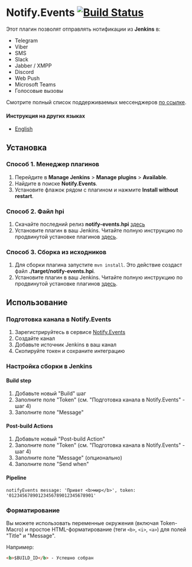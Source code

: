 # Notify.Events [![Build Status](https://ci.jenkins.io/job/Plugins/job/notify-events-plugin/job/master/badge/icon)](https://ci.jenkins.io/job/Plugins/job/notify-events-plugin/job/master/)

Этот плагин позволят отправлять нотификации из **Jenkins** в:

- Telegram
- Viber
- SMS
- Slack
- Jabber / XMPP
- Discord
- Web Push
- Microsoft Teams
- Голосовые вызовы

Смотрите полный список поддерживаемых мессенджеров [по ссылке](https://notify.events/ru-RU/features).

#### Инструкция на других языках

- [English](../README.md)

## Установка

### Способ 1. Менеджер плагинов
1. Перейдите в **Manage Jenkins** > **Manage plugins** > **Available**.
2. Найдите в поиске **Notify.Events**.
3. Установите флажок рядом с плагином и нажмите **Install without restart**.

### Способ 2. Файл hpi
1. Скачайте последний релиз **notify-events.hpi** [здесь](http://archives.jenkins-ci.org/plugins/notify-events/latest/notify-events.hpi)
2. Установите плагин в ваш Jenkins. Читайте полную инструкцию по продвинутой установке плагинов [здесь](https://jenkins.io/doc/book/managing/plugins/#advanced-installation).

### Способ 3. Сборка из исходников
1. Для сборки плагина запустите `mvn install`. Это действие создаст файл **./target/notify-events.hpi**.
2. Установите плагин в ваш Jenkins. Читайте полную инструкцию по продвинутой установке плагинов [здесь](https://jenkins.io/doc/book/managing/plugins/#advanced-installation).

## Использование

### Подготовка канала в Notify.Events
1. Зарегистрируйтесь в сервисе [Notify.Events](https://notify.events/user/sign-in)
2. Создайте канал
3. Добавьте источник Jenkins в ваш канал
4. Скопируйте токен и сохраните интеграцию 

### Настройка сборки в Jenkins

#### Build step
1. Добавьте новый "Build" шаг
2. Заполните поле "Token" (см. "Подготовка канала в Notify.Events" - шаг 4)
3. Заполните поле "Message"

#### Post-build Actions
1. Добавьте новый "Post-build Action"
2. Заполните поле "Token" (см. "Подготовка канала в Notify.Events" - шаг 4)
3. Заполните поле "Message" (опционально)
4. Заполните поле "Send when"

#### Pipeline
```
notifyEvents message: 'Привет <b>мир</b>', token: '01234567890123456789012345678901'
```

### Форматирование
Вы можете использовать переменные окружения (включая Token-Macro) и простое HTML-форматирование (теги `<b>`, `<i>`, `<a>`) для полей "Title" и "Message".

Например:
```html
<b>$BUILD_ID</b> - Успешно собран
```